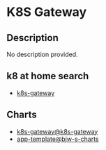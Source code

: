 # K8S Gateway

## Description

No description provided.

## k8 at home search

- [k8s-gateway](https://nanne.dev/k8s-at-home-search/#/k8s-gateway)

## Charts

- [k8s-gateway@k8s-gateway](https://ori-edge.github.io/k8s_gateway/)
- [app-template@bjw-s-charts](https://bjw-s.github.io/helm-charts/)
